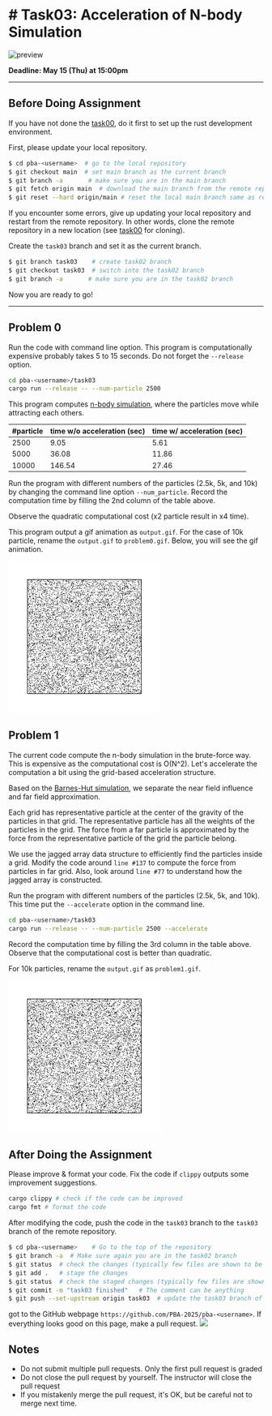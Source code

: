# # Task03: Acceleration of N-body Simulation

![preview](thumbnail.gif)

**Deadline: May 15 (Thu) at 15:00pm**

----

## Before Doing Assignment

If you have not done the [task00](../task00), do it first to set up the rust development environment.

First, please update your local repository.

```bash
$ cd pba-<username>  # go to the local repository
$ git checkout main  # set main branch as the current branch
$ git branch -a       # make sure you are in the main branch
$ git fetch origin main  # download the main branch from the remote repository
$ git reset --hard origin/main # reset the local main branch same as remote repository
```

If you encounter some errors, give up updating your local repository and restart from the remote repository. 
In other words, clone the remote repository in a new location (see [task00](../task00) for cloning).

Create the `task03` branch and set it as the current branch.

```bash
$ git branch task03    # create task02 branch
$ git checkout task03  # switch into the task02 branch
$ git branch -a       # make sure you are in the task02 branch
```

Now you are ready to go!

---

## Problem 0

Run the code with command line option. This program is computationally expensive probably takes 5 to 15 seconds. Do not forget the `--release` option.

```bash
cd pba-<username>/task03
cargo run --release -- --num-particle 2500
```

This program computes [n-body simulation](https://en.wikipedia.org/wiki/N-body_simulation), where the particles move while attracting each others.

| #particle | time w/o acceleration (sec) | time w/ acceleration (sec) |
|-----------|-----------------------------|----------------------------|
| 2500      | 9.05   | 5.61  |
| 5000      | 36.08  | 11.86 |
| 10000     | 146.54 | 27.46 |

Run the program with different numbers of the particles (2.5k, 5k, and 10k) by changing the command line option `--num_particle`. 
Record the computation time by filling the 2nd column of the table above.

Observe the quadratic computational cost (x2 particle result in x4 time).

This program output a gif animation as `output.gif`. For the case of 10k particle, rename the `output.gif` to `problem0.gif`.
Below, you will see the gif animation.

![problem0](problem0.gif)

## Problem 1

The current code compute the n-body simulation in the brute-force way. 
This is expensive as the computational cost is O(N^2). 
Let's accelerate the computation a bit using the grid-based acceleration structure.

Based on the [Barnes-Hut simulation](https://en.wikipedia.org/wiki/Barnes%E2%80%93Hut_simulation), 
we separate the near field influence and far field approximation.

Each grid has representative particle at the center of the gravity of the particles in that grid.
The representative particle has all the weights of the particles in the grid. 
The force from a far particle is approximated by the force from the representative particle of the grid the particle belong.

We use the jagged array data structure to efficiently find the particles inside a grid.
Modify the code around `line #137` to compute the force from particles in far grid.
Also, look around `line #77` to understand how the jagged array is constructed. 

Run the program with different numbers of the particles (2.5k, 5k, and 10k). 
This time put the `--accelerate` option in the command line.

```bash
cd pba-<username>/task03
cargo run --release -- --num-particle 2500 --accelerate
```

Record the computation time by filling the 3rd column in the table above.
Observe that the computational cost is better than quadratic.


For 10k particles, rename the `output.gif` as `problem1.gif`. 

![problem1](problem1.gif)


## After Doing the Assignment

Please improve & format your code. Fix the code if `clippy` outputs some improvement suggestions.

```bash
cargo clippy # check if the code can be improved   
cargo fmt # format the code
```

After modifying the code, push the code in the `task03` branch to the `task03` branch of the remote repository.

```bash
$ cd pba-<username>    # Go to the top of the repository
$ git branch -a  # Make sure again you are in the task02 branch
$ git status  # check the changes (typically few files are shown to be "updated")
$ git add .   # stage the changes
$ git status  # check the staged changes (typically few files are shown to be "staged")
$ git commit -m "task03 finished"   # The comment can be anything
$ git push --set-upstream origin task03  # update the task03 branch of the remote repository
```

got to the GitHub webpage `https://github.com/PBA-2025/pba-<username>`.
If everything looks good on this page, make a pull request.
![](../doc/pullrequest.png)

## Notes
- Do not submit multiple pull requests. Only the first pull request is graded
- Do not close the pull request by yourself. The instructor will close the pull request
- If you mistakenly merge the pull request, it's OK, but be careful not to merge next time.
